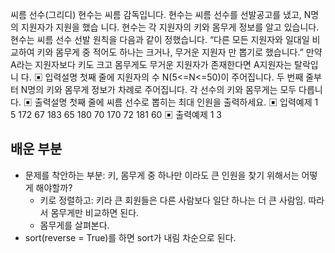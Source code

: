씨름 선수(그리디)
현수는 씨름 감독입니다. 현수는 씨름 선수를 선발공고를 냈고, N명의 지원자가 지원을 했습
니다. 현수는 각 지원자의 키와 몸무게 정보를 알고 있습니다.
현수는 씨름 선수 선발 원칙을 다음과 같이 정했습니다.
“다른 모든 지원자와 일대일 비교하여 키와 몸무게 중 적어도 하나는 크거나, 무거운 지원자
만 뽑기로 했습니다.”
만약 A라는 지원자보다 키도 크고 몸무게도 무거운 지원자가 존재한다면 A지원자는 탈락입니
다.
▣ 입력설명
첫째 줄에 지원자의 수 N(5<=N<=50)이 주어집니다.
두 번째 줄부터 N명의 키와 몸무게 정보가 차례로 주어집니다. 각 선수의 키와 몸무게는 모두 
다릅니다.
▣ 출력설명
첫째 줄에 씨름 선수로 뽑히는 최대 인원을 출력하세요.
▣ 입력예제 1 
5
172 67
183 65
180 70
170 72
181 60
▣ 출력예제 1
3

## 배운 부분

- 문제를 착안하는 부분: 키, 몸무게 중 하나만 이라도 큰 인원을 찾기 위해서는 어떻게 해야할까?
  - 키로 정렬하고: 키라 큰 회원들은 다른 사람보다 일단 하나는 더 큰 사람임. 따라서 몸무게만 비교하면 된다.
  - 몸무게를 살펴본다.
- sort(reverse = True)를 하면 sort가 내림 차순으로 된다.